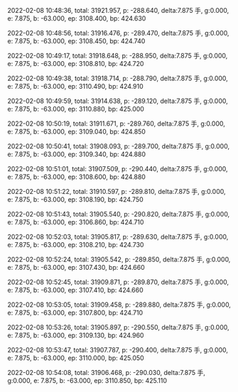 2022-02-08 10:48:36, total: 31921.957, p: -288.640, delta:7.875 手, g:0.000, e: 7.875, b: -63.000, ep: 3108.400, bp: 424.630

2022-02-08 10:48:56, total: 31916.476, p: -289.470, delta:7.875 手, g:0.000, e: 7.875, b: -63.000, ep: 3108.450, bp: 424.740

2022-02-08 10:49:17, total: 31918.648, p: -288.950, delta:7.875 手, g:0.000, e: 7.875, b: -63.000, ep: 3108.810, bp: 424.720

2022-02-08 10:49:38, total: 31918.714, p: -288.790, delta:7.875 手, g:0.000, e: 7.875, b: -63.000, ep: 3110.490, bp: 424.910

2022-02-08 10:49:59, total: 31914.638, p: -289.120, delta:7.875 手, g:0.000, e: 7.875, b: -63.000, ep: 3110.880, bp: 425.000

2022-02-08 10:50:19, total: 31911.671, p: -289.760, delta:7.875 手, g:0.000, e: 7.875, b: -63.000, ep: 3109.040, bp: 424.850

2022-02-08 10:50:41, total: 31908.093, p: -289.700, delta:7.875 手, g:0.000, e: 7.875, b: -63.000, ep: 3109.340, bp: 424.880

2022-02-08 10:51:01, total: 31907.509, p: -290.440, delta:7.875 手, g:0.000, e: 7.875, b: -63.000, ep: 3108.600, bp: 424.880

2022-02-08 10:51:22, total: 31910.597, p: -289.810, delta:7.875 手, g:0.000, e: 7.875, b: -63.000, ep: 3108.190, bp: 424.750

2022-02-08 10:51:43, total: 31905.540, p: -290.820, delta:7.875 手, g:0.000, e: 7.875, b: -63.000, ep: 3106.860, bp: 424.710

2022-02-08 10:52:03, total: 31905.817, p: -289.630, delta:7.875 手, g:0.000, e: 7.875, b: -63.000, ep: 3108.210, bp: 424.730

2022-02-08 10:52:24, total: 31905.542, p: -289.850, delta:7.875 手, g:0.000, e: 7.875, b: -63.000, ep: 3107.430, bp: 424.660

2022-02-08 10:52:45, total: 31909.871, p: -289.870, delta:7.875 手, g:0.000, e: 7.875, b: -63.000, ep: 3107.410, bp: 424.660

2022-02-08 10:53:05, total: 31909.458, p: -289.880, delta:7.875 手, g:0.000, e: 7.875, b: -63.000, ep: 3107.800, bp: 424.710

2022-02-08 10:53:26, total: 31905.897, p: -290.550, delta:7.875 手, g:0.000, e: 7.875, b: -63.000, ep: 3109.130, bp: 424.960

2022-02-08 10:53:47, total: 31907.787, p: -290.400, delta:7.875 手, g:0.000, e: 7.875, b: -63.000, ep: 3110.000, bp: 425.050

2022-02-08 10:54:08, total: 31906.468, p: -290.030, delta:7.875 手, g:0.000, e: 7.875, b: -63.000, ep: 3110.850, bp: 425.110